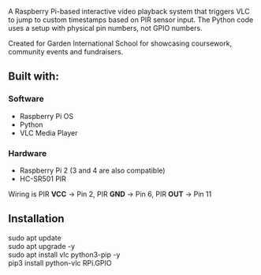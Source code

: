 A Raspberry Pi-based interactive video playback system that triggers VLC to jump to custom timestamps based on PIR sensor input. The Python code uses a setup with physical pin numbers, not GPIO numbers.  

Created for Garden International School for showcasing coursework, community events and fundraisers.

## Built with:
### Software
  - Raspberry Pi OS
  - Python
  - VLC Media Player

### Hardware 
  - Raspberry Pi 2 (3 and 4 are also compatible)
  - HC-SR501 PIR

Wiring is PIR **VCC** → Pin 2, PIR **GND** → Pin 6, PIR **OUT** → Pin 11

## Installation
sudo apt update  
sudo apt upgrade -y  
sudo apt install vlc python3-pip -y  
pip3 install python-vlc RPi.GPIO  
